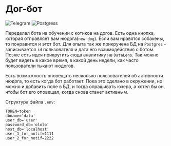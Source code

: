 # Дог-бот

![Telegram](https://img.shields.io/badge/python_telegram_bot-13.7-green)
![Postgress](https://img.shields.io/badge/Postgress-12-green)

Переделал бота на обучении с котиков на догов. Есть одна кнопка, которая отправляет вам нюдога(`new dog`). Если вам нравятся собакены, то понравится и этот бот. Для опыта так же прикручена БД на `Postgres` - записывается `id` пользователя и дата его взаимодействия с ботом. Позже есть идея прикрутить сюда аналитику на `DataLens`. Так можно будет видеть в какое время, в какой день недели, как часто пользователи тыкают нюдогов.

Есть возможность оповещать несколько пользователей об активности нюдога, то есть когда бот работает. Пока это сделано в окружении, но можно и добавить поле в БД, и тогда опрашивать юзера, а хотел бы он, чтобы бот его оповещал, когда снова станет активным.

Структура файла `.env`:
```
TOKEN=token
dbname='data'
user_db='user'
password_db='ololo'
host_db='localhost'
user_1_for_notif=1111
user_2_for_notif=2222
```

